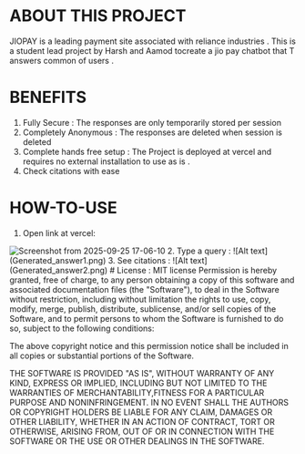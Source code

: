 # ABOUT THIS PROJECT   
JIOPAY is a leading payment site associated with reliance industries . This is a student lead project by Harsh and Aamod tocreate a jio pay chatbot that T answers common of users .

# BENEFITS 
1. Fully Secure : The responses are only temporarily stored per session  
2. Completely Anonymous : The responses are deleted when session is deleted
3. Complete hands free setup : The Project is deployed at vercel and requires no external installation to use as is .  
4. Check citations with ease  

# HOW-TO-USE   
   1. Open link at vercel:  
  <img width="1853" height="1135" alt="Screenshot from 2025-09-25 17-06-10" src="https://github.com/user-attachments/assets/668e6988-2122-440e-b536-1f0dc1882210" />  
   2. Type a query :  
    ![Alt text](Generated_answer1.png)  
   3. See citations :  
      ![Alt text](Generated_answer2.png)   
# License : MIT license  
Permission is hereby granted, free of charge, to any person obtaining a copy of this software and associated documentation files (the "Software"), to deal in the Software without restriction, including without limitation the rights to use, copy, modify, merge, publish, distribute, sublicense, and/or sell copies of the Software, and to permit persons to whom the Software is furnished to do so, subject to the following conditions:  

The above copyright notice and this permission notice shall be included in all copies or substantial portions of the Software.  

THE SOFTWARE IS PROVIDED "AS IS", WITHOUT WARRANTY OF ANY KIND, EXPRESS OR IMPLIED, INCLUDING BUT NOT LIMITED TO THE WARRANTIES OF MERCHANTABILITY,FITNESS FOR A PARTICULAR PURPOSE AND NONINFRINGEMENT. IN NO EVENT SHALL THE AUTHORS OR COPYRIGHT HOLDERS BE LIABLE FOR ANY CLAIM, DAMAGES OR OTHER LIABILITY, WHETHER IN AN ACTION OF CONTRACT, TORT OR OTHERWISE, ARISING FROM, OUT OF OR IN CONNECTION WITH THE SOFTWARE OR THE USE OR OTHER DEALINGS IN THE SOFTWARE.  
